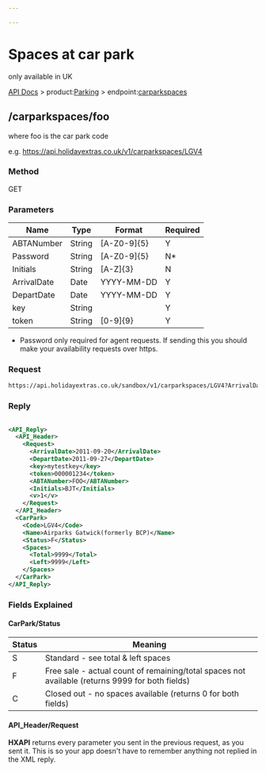 ```yaml
---

---
```


# Spaces at car park

only available in UK

[API Docs](/hxapi/) > product:[Parking](/hxapi/parking) > endpoint:[carparkspaces](carpark)

## /carparkspaces/foo

where foo is the car park code

e.g. https://api.holidayextras.co.uk/v1/carparkspaces/LGV4

### Method

GET

### Parameters

 | Name        | Type   | Format      | Required |
 | ----        | ----   | ------      | -------- |
 | ABTANumber  | String | [A-Z0-9]{5} | Y        |
 | Password    | String | [A-Z0-9]{5} | N*       |
 | Initials    | String | [A-Z]{3}    | N        |
 | ArrivalDate | Date   | YYYY-MM-DD  | Y        |
 | DepartDate  | Date   | YYYY-MM-DD  | Y        |
 | key         | String |             | Y        |
 | token       | String | [0-9]{9}    | Y        |

* Password only required for agent requests. If sending this you should make your availability requests over https.

### Request

```html
https://api.holidayextras.co.uk/sandbox/v1/carparkspaces/LGV4?ArrivalDate=2011-09-20&DepartDate=2011-09-27&key=mytestkey&token=000001234&ABTANumber=FOO&Initials=BJT
```

### Reply

```xml

<API_Reply>
  <API_Header>
    <Request>
      <ArrivalDate>2011-09-20</ArrivalDate>
      <DepartDate>2011-09-27</DepartDate>
      <key>mytestkey</key>
      <token>000001234</token>
      <ABTANumber>FOO</ABTANumber>
      <Initials>BJT</Initials>
      <v>1</v>
    </Request>
  </API_Header>
  <CarPark>
    <Code>LGV4</Code>
    <Name>Airparks Gatwick(formerly BCP)</Name>
    <Status>F</Status>
    <Spaces>
      <Total>9999</Total>
      <Left>9999</Left>
    </Spaces>
  </CarPark>
</API_Reply>
```



### Fields Explained

#### CarPark/Status

 | Status | Meaning                                                                                         |
 | ------ | -------                                                                                         |
 | S      | Standard - see total & left spaces                                                              |
 | F      | Free sale - actual count of remaining/total spaces not available (returns 9999 for both fields) |
 | C      | Closed out - no spaces available (returns 0 for both fields)                                    |

#### API_Header/Request

**HXAPI** returns every parameter you sent in the previous request, as you sent it. This is so your app doesn't have to remember anything not replied in the XML reply.

